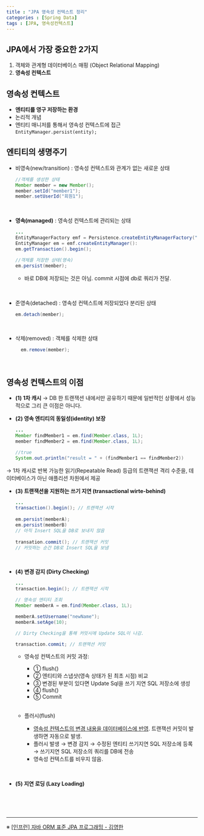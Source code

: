 ```yaml
---
title : "JPA 영속성 컨텍스트 정리"
categories : [Spring Data]
tags : [JPA, 영속성컨텍스트]
---
```


## JPA에서 가장 중요한 2가지
1. 객체와 관계형 데이터베이스 매핑 (Object Relational Mapping)
2. **영속성 컨텍스트**

## 영속성 컨텍스트 
- **엔티티를 영구 저장하는 환경**
- 논리적 개념
- 엔티티 매니저를 통해서 영속성 컨텍스트에 접근<br>
  ```EntityManager.persist(entity); ```


## 엔티티의 생명주기
- 비영속(new/transition) : 영속성 컨텍스트와 관계가 없는 새로운 상태

    ```java
    //객체를 생성한 상태
    Member member = new Member();
    member.setId("member1");
    member.setUserId("회원1");
    ```
  
<br>
  
- **영속(managed)** : 영속성 컨텍스트에 관리되는 상태

    ```java
    ...
    EntityManagerFactory emf = Persistence.createEntityManagerFactory("~~");
    EntityManager em = emf.createEntityManager():
    em.getTransaction().begin();
    
    //객체를 저장한 상태(영속)
    em.persist(member);
    ```
  
  - 바로 DB에 저장되는 것은 아님. commit 시점에 db로 쿼리가 전달.

<br>

- 준영속(detached) : 영속성 컨텍스트에 저장되었다 분리된 상태
  
    ```java
    em.detach(member);
    ```

<br>

- 삭제(removed) : 객체를 삭제한 상태

  ```java
    em.remove(member);
    ```


<br>


## 영속성 컨텍스트의 이점
- **(1) 1차 캐시** → DB 한 트랜잭션 내에서만 공유하기 때문에 일반적인 상황에서 성능적으로 그리 큰 이점은 아니다.

- **(2) 영속 엔티티의 동일성(identity) 보장**

    ```java
    ...
    Member findMember1 = em.find(Member.class, 1L);
    member findMember2 = em.find(Member.class, 1L);

    //true
    System.out.println("result = " + (findMember1 == findMember2))
    ```
 → 1차 캐시로 반복 가능한 읽기(Repeatable Read) 등급의 트랜잭션 격리 수준을, 데이터베이스가 아닌 애플리션 차원에서 제공


- **(3) 트랜잭션을 지원하는 쓰기 지연 (transactional wirte-behind)**

    ```java
    ...
    transaction().begin(); // 트랜잭션 시작
      
    em.persist(memberA);
    em.persist(memberB)
    // 아직 Insert SQL을 DB로 보내지 않음
      
    transation.commit(); // 트랜잭션 커밋
    // 커밋하는 순간 DB로 Insert SQL을 보냄
    ``` 
    


- **(4) 변경 감지 (Dirty Checking)**

    ```java
    ...
    transaction.begin(); // 트랜잭션 시작
    
    // 영속성 엔티티 조회
    Member memberA = em.find(Member.class, 1L);
    
    memberA.setUsername("newName");
    memberA.setAge(10);
    
    // Dirty Checking을 통해 커밋시에 Update SQL이 나감.
    
    transaction.commit; // 트랜잭션 커밋
    ```

  - 영속성 컨텍스트의 커밋 과정:
    - ① flush()
    - ② 엔티티와 스냅샷(영속 상태가 된 최초 시점) 비교
    - ③ 변경된 부분이 있다면 Update Sql을 쓰기 지연 SQL 저장소에 생성
    - ④ flush()
    - ⑤ Commit

    <br>
  - 플러시(flush)
    - <u>영속성 컨텍스트의 변경 내용을 데이터베이스에 반영</u>. 트랜잭션 커밋이 발생하면 자동으로 발생.
    - 플러시 발생 → 변경 감지 → 수정된 엔티티 쓰기지연 SQL 저장소에 등록 → 쓰기지연 SQL 저장소의 쿼리를 DB에 전송
    - 영속성 컨텍스트를 비우지 않음.

<br>

- **(5) 지연 로딩 (Lazy Loading)**
<br>
<br>
<br>
<hr>

※ [[인프런] 자바 ORM 표준 JPA 프로그래밍 - 김영한](https://www.inflearn.com/course/ORM-JPA-Basic/dashboard)





